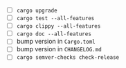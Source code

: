 - [ ] `cargo upgrade`
- [ ] `cargo test --all-features`
- [ ] `cargo clippy --all-features`
- [ ] `cargo doc --all-features`
- [ ] bump version in `Cargo.toml`
- [ ] bump version in `CHANGELOG.md`
- [ ] `cargo semver-checks check-release`
